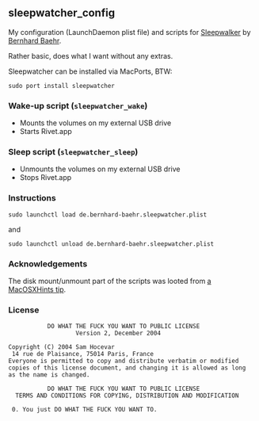 ## sleepwatcher_config

My configuration (LaunchDaemon plist file) and scripts for [Sleepwalker](http://osx.iusethis.com/app/sleepwatcher) by [Bernhard Baehr](http://www.bernhard-baehr.de/).

Rather basic, does what I want without any extras.

Sleepwatcher can be installed via MacPorts, BTW:

    sudo port install sleepwatcher


### Wake-up script (`sleepwatcher_wake`)

* Mounts the volumes on my external USB drive
* Starts Rivet.app


### Sleep script (`sleepwatcher_sleep`)

* Unmounts the volumes on my external USB drive
* Stops Rivet.app


### Instructions

    sudo launchctl load de.bernhard-baehr.sleepwatcher.plist

and

    sudo launchctl unload de.bernhard-baehr.sleepwatcher.plist


### Acknowledgements

The disk mount/unmount part of the scripts was looted from [a MacOSXHints tip](http://www.macosxhints.com/article.php?story=20080329201951648).


### License

               DO WHAT THE FUCK YOU WANT TO PUBLIC LICENSE
                       Version 2, December 2004

    Copyright (C) 2004 Sam Hocevar
     14 rue de Plaisance, 75014 Paris, France
    Everyone is permitted to copy and distribute verbatim or modified
    copies of this license document, and changing it is allowed as long
    as the name is changed.

               DO WHAT THE FUCK YOU WANT TO PUBLIC LICENSE
      TERMS AND CONDITIONS FOR COPYING, DISTRIBUTION AND MODIFICATION

     0. You just DO WHAT THE FUCK YOU WANT TO.
